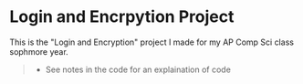 # Login and Encrpytion Project
This is the "Login and Encryption" project I made for my AP Comp Sci class sophmore year.
> - See notes in the code for an explaination of code
